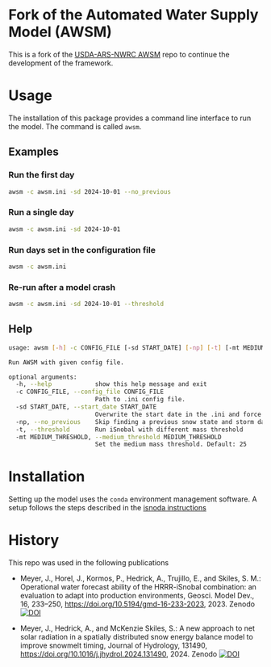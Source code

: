 
# Fork of the Automated Water Supply Model (AWSM)

This is a fork of the [USDA-ARS-NWRC AWSM](https://github.com/USDA-ARS-NWRC/awsm) repo
to continue the development of the framework.

# Usage
The installation of this package provides a command line interface to run the model.
The command is called `awsm`.

## Examples
### Run the first day
```bash
awsm -c awsm.ini -sd 2024-10-01 --no_previous
```

### Run a single day
```bash
awsm -c awsm.ini -sd 2024-10-01
```

### Run days set in the configuration file
```bash
awsm -c awsm.ini
```

### Re-run after a model crash
```bash
awsm -c awsm.ini -sd 2024-10-01 --threshold
```

## Help
```bash
usage: awsm [-h] -c CONFIG_FILE [-sd START_DATE] [-np] [-t] [-mt MEDIUM_THRESHOLD]

Run AWSM with given config file.

optional arguments:
  -h, --help            show this help message and exit
  -c CONFIG_FILE, --config_file CONFIG_FILE
                        Path to .ini config file.
  -sd START_DATE, --start_date START_DATE
                        Overwrite the start date in the .ini and force a single day run. Format: YYYYMMDD or YYYY-MM-DD
  -np, --no_previous    Skip finding a previous snow state and storm day file. Usually used when running the first day.
  -t, --threshold       Run iSnobal with different mass threshold
  -mt MEDIUM_THRESHOLD, --medium_threshold MEDIUM_THRESHOLD
                        Set the medium mass threshold. Default: 25
```

# Installation

Setting up the model uses the `conda` environment management software.
A setup follows the steps described in the
[isnoda instructions](https://github.com/UofU-Cryosphere/isnoda/tree/master/conda)

# History
This repo was used in the following publications

* Meyer, J., Horel, J., Kormos, P., Hedrick, A., Trujillo, E., and Skiles, S. M.: Operational water forecast ability of the HRRR-iSnobal combination: an evaluation to adapt into production environments, Geosci. Model Dev., 16, 233–250, https://doi.org/10.5194/gmd-16-233-2023, 2023.
  Zenodo [![DOI](https://zenodo.org/badge/DOI/10.5281/zenodo.7452230.svg)](https://doi.org/10.5281/zenodo.7452230)

* Meyer, J., Hedrick, A., and McKenzie Skiles, S.: A new approach to net solar radiation in a spatially distributed snow energy balance model to improve snowmelt timing, Journal of Hydrology, 131490, https://doi.org/10.1016/j.jhydrol.2024.131490, 2024.
  Zenodo [![DOI](https://zenodo.org/badge/DOI/10.5281/zenodo.11245701.svg)](https://doi.org/10.5281/zenodo.11245701)
